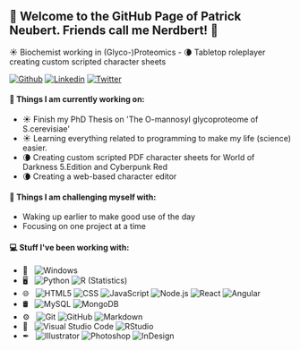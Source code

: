 <h2> 👋 Welcome to the GitHub Page of Patrick Neubert. Friends call me Nerdbert! 👋</h2>

&#x2600; Biochemist working in (Glyco-)Proteomics - &#x1F318; Tabletop roleplayer creating custom scripted character sheets

[![Github](https://img.shields.io/badge/-Github-000?style=for-the-badge&logo=Github&logoColor=white)](https://github.com/nerdbert-hub)
[![Linkedin](https://img.shields.io/badge/-LinkedIn-0A66C2?style=for-the-badge&logo=Linkedin&logoColor=white)](https://www.linkedin.com/in/patrick-neubert/)
[![Twitter](https://img.shields.io/badge/-Twitter-1DA1F2?style=for-the-badge&logo=Twitter&logoColor=white)](https://twitter.com/_Nerdbert_)
<!--
[![Reddit](https://img.shields.io/badge/-Reddit-FF4500?style=for-the-badge&logo=Reddit&logoColor=white)](https://www.reddit.com/user/DividedState)
[![Discord](https://img.shields.io/badge/-Discord-7289DA?style=for-the-badge&logo=Discord&logoColor=white)](Nerdbert#8047)
-->

#### 🌱 Things I am currently working on: 
- &#x2600; Finish my PhD Thesis on 'The O-mannosyl glycoproteome of S.cerevisiae'  
- &#x2600; Learning everything related to programming to make my life (science) easier.
- &#x1F318; Creating custom scripted PDF character sheets for World of Darkness 5.Edition and Cyberpunk Red
- &#x1F318; Creating a web-based character editor

#### :muscle: Things I am challenging myself with:
- Waking up earlier to make good use of the day
- Focusing on one project at a time


#### 💻 Stuff I've been working with:
- 📁 &nbsp;
  ![Windows](https://img.shields.io/badge/-Windows-333333?style=for-the-badge&logo=windows)
- 🖥 &nbsp;
  ![Python](https://img.shields.io/badge/-Python-333333?style=for-the-badge&logo=python)
  ![R (Statistics)](https://img.shields.io/badge/-R-333333?style=for-the-badge&logo=R&logoColor=276DC3)
- 🌐 &nbsp;
  ![HTML5](https://img.shields.io/badge/-HTML5-333333?style=for-the-badge&logo=HTML5)
  ![CSS](https://img.shields.io/badge/-CSS-333333?style=for-the-badge&logo=CSS3&logoColor=1572B6)
  ![JavaScript](https://img.shields.io/badge/-JavaScript-333333?style=for-the-badge&logo=javascript)
  ![Node.js](https://img.shields.io/badge/-Node.js-333333?style=for-the-badge&logo=node.js)
  ![React](https://img.shields.io/badge/-React-333333?style=for-the-badge&logo=react)
  ![Angular](https://img.shields.io/badge/-Angular-333333?style=for-the-badge&logo=angular)
- 🛢 &nbsp;
   ![MySQL](https://img.shields.io/badge/-MySQL-333333?style=for-the-badge&logo=mysql)
  ![MongoDB](https://img.shields.io/badge/-MongoDB-333333?style=for-the-badge&logo=mongodb)
- ⚙️ &nbsp;
  ![Git](https://img.shields.io/badge/-Git-333333?style=for-the-badge&logo=git)
  ![GitHub](https://img.shields.io/badge/-GitHub-333333?style=for-the-badge&logo=github)
  ![Markdown](https://img.shields.io/badge/-Markdown-333333?style=for-the-badge&logo=markdown)
- 🔧 &nbsp;
  ![Visual Studio Code](https://img.shields.io/badge/-Visual%20Studio%20Code-333333?style=for-the-badge&logo=visual-studio-code&logoColor=007ACC)
  ![RStudio](https://img.shields.io/badge/-RStudio-333333?style=for-the-badge&logo=rstudio)
- &#x2712; &nbsp;
  ![Illustrator](https://img.shields.io/badge/-Illustrator-333333?style=for-the-badge&logo=adobe-illustrator)
  ![Photoshop](https://img.shields.io/badge/-Photoshop-333333?style=for-the-badge&logo=adobe-photoshop)
  ![InDesign](https://img.shields.io/badge/-InDesign-333333?style=for-the-badge&logo=adobe-indesign)

<!--
**nerdbert-hub/nerdbert-hub** is a ✨ _special_ ✨ repository because its `README.md` (this file) appears on your GitHub profile.

Here are some ideas to get you started:

- 🔭 I’m currently working on ...
- 🌱 I’m currently learning ...
- 👯 I’m looking to collaborate on ...
- 🤔 I’m looking for help with ...
- 💬 Ask me about ...
- 📫 How to reach me: ...
- 😄 Pronouns: ...
- ⚡ Fun fact: ...
-->

